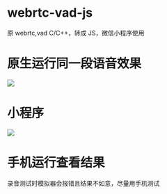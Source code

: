 # webrtc-vad-js

原 webrtc,vad C/C++，转成 JS，微信小程序使用 

# 原生运行同一段语音效果
![](https://test2.jyex.cn/dwjxapi/H5/StrokeOrderWX/exchange/VAD1.png) 

# 小程序
![](https://test2.jyex.cn/dwjxapi/H5/StrokeOrderWX/exchange/VAD2.png) 

# 手机运行查看结果
录音测试时模拟器会报错且结果不如意，尽量用手机测试
